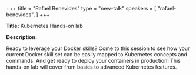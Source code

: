 +++
title = "Rafael Benevides"
type = "new-talk"
speakers = [
        "rafael-benevides",
]
+++
<div class="span-15  ">
  <div class="span-15  last ">
  <p><strong>Title:</strong>
  Kubernetes Hands-on lab
  </p>

  <p><strong>Description:</strong></p>

  <p>
  Ready to leverage your Docker skills? Come to this session to see how your current Docker skill set can be easily mapped to Kubernetes concepts and commands. And get ready to deploy your containers in production! This hands-on lab will cover from basics to advanced Kubernetes features. 
  </p>
  </div>
</div>